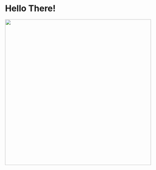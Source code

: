 <h1>Hello There!</h1>
<image src="https://giphy.com/embed/gas4Zcw514MwgKOnq9" width="480" height="480" style="" frameBorder="0" class="giphy-embed" allowFullScreen></image>
